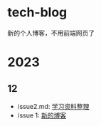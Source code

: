 # tech-blog
新的个人博客，不用前端网页了

# 2023

## 12

- issue2.md: [学习资料整理](./post/issue2.md)
- issue 1: [新的博客](./post/issue1.md)